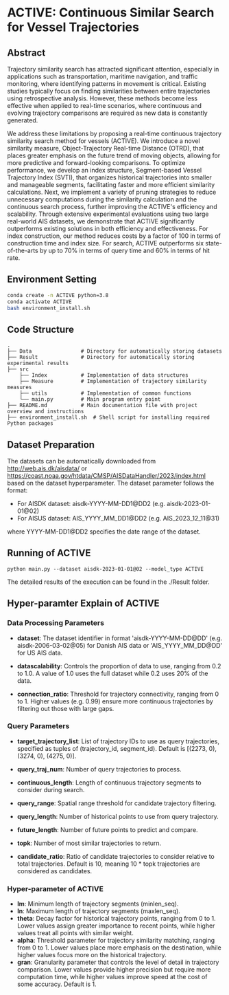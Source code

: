 # ACTIVE: Continuous Similar Search for Vessel Trajectories
## Abstract
Trajectory similarity search has attracted significant attention, especially in applications such as transportation, maritime navigation, and traffic monitoring, where identifying patterns in movement is critical. Existing studies typically focus on finding similarities between entire trajectories using retrospective analysis. However, these methods become less effective when applied to real-time scenarios, where continuous and evolving trajectory comparisons are required as new data is constantly generated. 

We address these limitations by proposing a real-time continuous trajectory similarity search method for vessels  (ACTIVE). We introduce a novel similarity measure, Object-Trajectory Real-time Distance (OTRD), that places greater emphasis on the future trend of moving objects, allowing for more predictive and forward-looking comparisons. To optimize performance, we develop an index structure, Segment-based Vessel Trajectory Index (SVTI), that organizes historical trajectories into smaller and manageable segments, facilitating faster and more efficient similarity calculations. Next, we implement a variety of pruning strategies to reduce unnecessary computations during the similarity calculation and the continuous search process, further improving the ACTIVE's efficiency and scalability. Through extensive experimental evaluations using two large real-world AIS datasets, we demonstrate that ACTIVE significantly outperforms existing solutions in both efficiency and effectiveness. For index construction, our method reduces costs by a factor of 100 in terms of construction time and index size. For search, ACTIVE outperforms six state-of-the-arts by up to 70\% in terms of query time and 60\% in terms of hit rate.

## Environment Setting
```bash
conda create -n ACTIVE python=3.8
conda activate ACTIVE
bash environment_install.sh
```
## Code Structure

```
.
├── Data                # Directory for automatically storing datasets
├── Result              # Directory for automatically storing experimental results
├── src
    ├── Index           # Implementation of data structures
    ├── Measure         # Implementation of trajectory similarity measures
    ├── utils           # Implementation of common functions
    └── main.py         # Main program entry point
├── README.md           # Main documentation file with project overview and instructions
├── environment_install.sh  # Shell script for installing required Python packages
```

## Dataset Preparation
The datasets can be automatically downloaded from http://web.ais.dk/aisdata/ or https://coast.noaa.gov/htdata/CMSP/AISDataHandler/2023/index.html based on the dataset hyperparameter. The dataset parameter follows the format:

- For AISDK dataset: aisdk-YYYY-MM-DD1@DD2 (e.g. aisdk-2023-01-01@02)
- For AISUS dataset: AIS_YYYY_MM_DD1@DD2 (e.g. AIS_2023_12_11@31)

where YYYY-MM-DD1@DD2 specifies the date range of the dataset.

## Running of ACTIVE
```
python main.py --dataset aisdk-2023-01-01@02 --model_type ACTIVE
```
The detailed results of the execution can be found in the ./Result folder.

## Hyper-paramter Explain of ACTIVE

### Data Processing Parameters
- **dataset**: The dataset identifier in format 'aisdk-YYYY-MM-DD@DD' (e.g. aisdk-2006-03-02@05) for Danish AIS data or 'AIS_YYYY_MM_DD@DD' for US AIS data.

- **datascalability**: Controls the proportion of data to use, ranging from 0.2 to 1.0. A value of 1.0 uses the full dataset while 0.2 uses 20% of the data.

- **connection_ratio**: Threshold for trajectory connectivity, ranging from 0 to 1. Higher values (e.g. 0.99) ensure more continuous trajectories by filtering out those with large gaps.

### Query Parameters
- **target_trajectory_list**: List of trajectory IDs to use as query trajectories, specified as tuples of (trajectory_id, segment_id). Default is [(2273, 0), (3274, 0), (4275, 0)].

- **query_traj_num**: Number of query trajectories to process. 

- **continuous_length**: Length of continuous trajectory segments to consider during search. 

- **query_range**: Spatial range threshold for candidate trajectory filtering.   

- **query_length**: Number of historical points to use from query trajectory. 

- **future_length**: Number of future points to predict and compare. 

- **topk**: Number of most similar trajectories to return. 

- **candidate_ratio**: Ratio of candidate trajectories to consider relative to total trajectories. Default is 10, meaning 10 * topk trajectories are considered as candidates.

### Hyper-parameter of ACTIVE
- **lm**: Minimum length of trajectory segments (minlen_seq).
- **ln**: Maximum length of trajectory segments (maxlen_seq).
- **theta**: Decay factor for historical trajectory points, ranging from 0 to 1. Lower values assign greater importance to recent points, while higher values treat all points with similar weight.
- **alpha**: Threshold parameter for trajectory similarity matching, ranging from 0 to 1. Lower values place more emphasis on the destination, while higher values focus more on the historical trajectory.
- **gran**: Granularity parameter that controls the level of detail in trajectory comparison. Lower values provide higher precision but require more computation time, while higher values improve speed at the cost of some accuracy. Default is 1.





